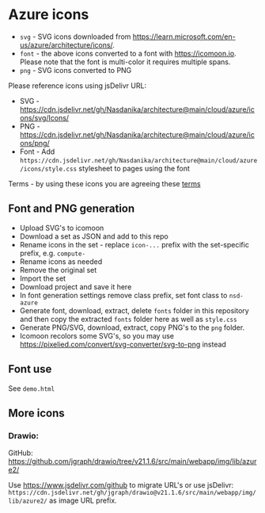 # Azure icons

* ``svg`` - SVG icons downloaded from https://learn.microsoft.com/en-us/azure/architecture/icons/. 
* ``font`` - the above icons converted to a font with https://icomoon.io. Please note that the font is multi-color it requires multiple spans.
* ``png`` - SVG icons converted to PNG

Please reference icons using jsDelivr URL:

* SVG - https://cdn.jsdelivr.net/gh/Nasdanika/architecture@main/cloud/azure/icons/svg/Icons/
* PNG - https://cdn.jsdelivr.net/gh/Nasdanika/architecture@main/cloud/azure/icons/png/
* Font - Add ``https://cdn.jsdelivr.net/gh/Nasdanika/architecture@main/cloud/azure/icons/style.css`` stylesheet to pages using the font

Terms - by using these icons you are agreeing these [terms](svg/icons/Microsoft_Terms_of_Use.pdf)

## Font and PNG generation

* Upload SVG's to icomoon
* Download a set as JSON and add to this repo
* Rename icons in the set - replace ``icon-...`` prefix with the set-specific prefix, e.g. ``compute-``
* Rename icons as needed
* Remove the original set
* Import the set
* Download project and save it here
* In font generation settings remove class prefix, set font class to ``nsd-azure``
* Generate font, download, extract, delete ``fonts`` folder in this repository and then copy the extracted ``fonts`` folder here as well as ``style.css``
* Generate PNG/SVG, download, extract, copy PNG's to the ``png`` folder.
* Icomoon recolors some SVG's, so you may use https://pixelied.com/convert/svg-converter/svg-to-png instead

## Font use

See ``demo.html``

## More icons

### Drawio:


GitHub: https://github.com/jgraph/drawio/tree/v21.1.6/src/main/webapp/img/lib/azure2/ 

Use https://www.jsdelivr.com/github to migrate URL's or use jsDelivr: ``https://cdn.jsdelivr.net/gh/jgraph/drawio@v21.1.6/src/main/webapp/img/lib/azure2/`` as image URL prefix.